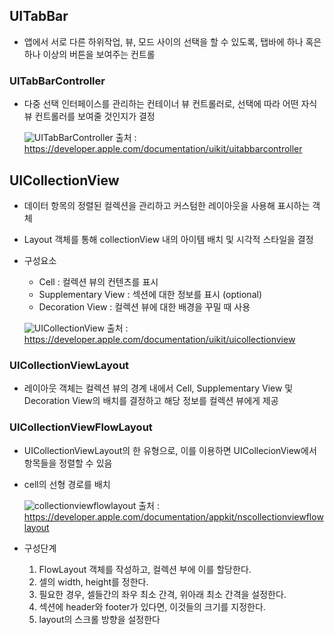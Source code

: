 ## UITabBar
- 앱에서 서로 다른 하위작업, 뷰, 모드 사이의 선택을 할 수 있도록, 탭바에 하나 혹은 하나 이상의 버튼을 보여주는 컨트롤

### UITabBarController
- 다중 선택 인터페이스를 관리하는 컨테이너 뷰 컨트롤러로, 선택에 따라 어떤 자식 뷰 컨트롤러를 보여줄 것인지가 결정

  ![UITabBarController](https://user-images.githubusercontent.com/46417892/138852854-3c6f754f-ca13-4073-8955-1645de35330f.png)
  출처 : https://developer.apple.com/documentation/uikit/uitabbarcontroller



## UICollectionView
- 데이터 항목의 정렬된 컬렉션을 관리하고 커스텀한 레이아웃을 사용해 표시하는 객체
- Layout 객체를 통해 collectionView 내의 아이템 배치 및 시각적 스타일을 결정
- 구성요소
  - Cell : 컬렉션 뷰의 컨텐츠를 표시
  - Supplementary View : 섹션에 대한 정보를 표시 (optional)
  - Decoration View : 컬렉션 뷰에 대한 배경을 꾸밀 때 사용

  ![UICollectionView](https://user-images.githubusercontent.com/46417892/138853685-75a666d1-8a0d-40e6-bb4b-668be9378362.png)
  출처 : https://developer.apple.com/documentation/uikit/uicollectionview
 
### UICollectionViewLayout
- 레이아웃 객체는 컬렉션 뷰의 경계 내에서 Cell, Supplementary View 및 Decoration View의 배치를 결정하고 해당 정보를 컬렉션 뷰에게 제공

### UICollectionViewFlowLayout
- UICollectionViewLayout의 한 유형으로, 이를 이용하면 UICollecionView에서 항목들을 정렬할 수 있음
- cell의 선형 경로를 배치

  ![collectionviewflowlayout](https://user-images.githubusercontent.com/46417892/138855584-f2409d6a-c0a5-4036-bd4e-76e6d27dfa59.png)
  출처 : https://developer.apple.com/documentation/appkit/nscollectionviewflowlayout
 
- 구성단계
  1. FlowLayout 객체를 작성하고, 컬렉션 부에 이를 할당한다.
  2. 셀의 width, height를 정한다.
  3. 필요한 경우, 셀들간의 좌우 최소 간격, 위아래 최소 간격을 설정한다.
  4. 섹션에 header와 footer가 있다면, 이것들의 크기를 지정한다.
  5. layout의 스크롤 방향을 설정한다
